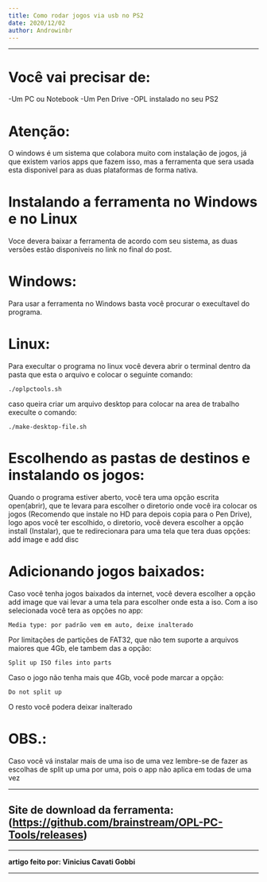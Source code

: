 ```yaml
---
title: Como rodar jogos via usb no PS2
date: 2020/12/02
author: Androwinbr
---
```


--------------------------------------------------------------------------------------------------------

# Você vai precisar de:

-Um PC ou Notebook
-Um Pen Drive
-OPL instalado no seu PS2

# Atenção:

O windows é um sistema que colabora muito com instalação de jogos, já que existem varios apps que fazem isso, mas a ferramenta que sera usada esta disponivel para as duas plataformas de forma nativa.

# Instalando a ferramenta no Windows e no Linux

Voce devera baixar a ferramenta de acordo com seu sistema, as duas versões estão disponiveis no link no final do post.

# Windows:

Para usar a ferramenta no Windows basta você procurar o execultavel do programa.

# Linux:

Para execultar o programa no linux você devera abrir o terminal dentro da pasta que esta o arquivo e colocar o seguinte comando:

    ./oplpctools.sh

caso queira criar um arquivo desktop para colocar na area de trabalho execulte o comando:

    ./make-desktop-file.sh

# Escolhendo as pastas de destinos e instalando os jogos:

Quando o programa estiver aberto, você tera uma opção escrita open(abrir), que te levara para escolher o diretorio onde você ira colocar os jogos (Recomendo que instale no HD para depois copia para o Pen Drive), logo apos você ter escolhido, o diretorio, você devera escolher a opção install (Instalar), que te redirecionara para uma tela que tera duas opções: add image e add disc

# Adicionando jogos baixados:

Caso você tenha jogos baixados da internet, você devera escolher a opção add image que vai levar a uma tela para escolher onde esta a iso.
Com a iso selecionada você tera as opções no app:

    Media type: por padrão vem em auto, deixe inalterado

Por limitações de partições de FAT32, que não tem suporte a arquivos maiores que 4Gb, ele tambem das a opção:

    Split up ISO files into parts

Caso o jogo não tenha mais que 4Gb, você pode marcar a opção:

    Do not split up

O resto você podera deixar inalterado

# OBS.:

Caso você vá instalar mais de uma iso de uma vez lembre-se de fazer as escolhas de split up uma por uma, pois o app não aplica em todas de uma vez

--------------------------------------------------------------------------------------------------------
Site de download da ferramenta:
(https://github.com/brainstream/OPL-PC-Tools/releases)
---------------------------------------------------------------------
* * *
**artigo feito por: Vinicius Cavati Gobbi**
* * *